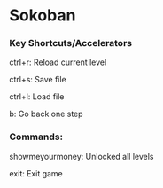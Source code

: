 Sokoban
=======
### Key Shortcuts/Accelerators

ctrl+r: Reload current level

ctrl+s: Save file

ctrl+l: Load file

b: Go back one step


### Commands:

showmeyourmoney: Unlocked all levels

exit: Exit game
